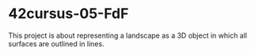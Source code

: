 # 42cursus-05-FdF
This project is about representing a landscape as a 3D object in which all surfaces are outlined in lines.
